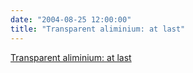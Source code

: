 ```yaml
---
date: "2004-08-25 12:00:00"
title: "Transparent aliminium: at last"
---
```


[Transparent aliminium: at last](/lemire/blog/2004/08-25-transparent-aliminium-at-last)

